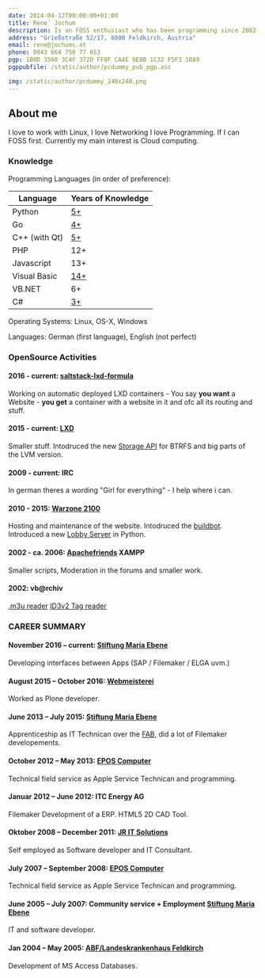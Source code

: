 ```yaml
---
date: 2014-04-12T00:00:00+01:00
title: Rene´ Jochum
description: Is an FOSS enthusiast who has been programming since 2002, currently he loves to develop in Python and Go.
address: "Grießstraße 52/17, 6800 Feldkirch, Austria"
email: rene@jochums.at
phone: 0043 664 750 77 653
pgp: 1B0D 3560 3C4F 372D FF0F CA4E 9E8B 1C32 F5F3 18A9
pgppubfile: /static/author/pcdummy_pub_pgp.asc

img: /static/author/pcdummy_240x240.png
---
```

## About me

I love to work with Linux, I love Networking I love Programming. If I can FOSS first. Currently my main interest is Cloud computing.

### Knowledge

Programming Languages (in order of preference):

Language      | Years of Knowledge
--------------|-------------------------------------------------------------------------
Python        |      [5+](https://github.com/pcdummy/socketrpc)
Go            |      [4+](https://github.com/pcdummy/golxml)
C++ (with Qt) |      [5+](https://github.com/pcdummy/Warzone-QML-Frontend)
PHP           |      12+
Javascript    |      13+
Visual Basic  |      [14+](http://www.vbarchiv.net/tipps/details.php?id=680)
VB.NET        |      6+
C#            |      [3+](https://github.com/pcdummy/SharpFlame)

Operating Systems: Linux, OS-X, Windows

Languages: German (first language), English (not perfect)

### OpenSource Activities

#### 2016 - current: [saltstack-lxd-formula](https://github.com/pcdummy/saltstack-lxd-formula)
Working on automatic deployed LXD containers - You say **you want** a Website - **you get** a container with a website in it and ofc all its routing and stuff.

#### 2015 - current: [LXD](https://linuxcontainers.org/lxd/)
Smaller stuff.
Intodruced the new [Storage API](https://github.com/lxc/lxd/commits?author=pcdummy) for BTRFS and big parts of the LVM version.

#### 2009 - current: IRC
In german theres a wording "Girl for everything" - I help where i can.

#### 2010 - 2015: [Warzone 2100](http://www.wz2100.net/)
Hosting and maintenance of the website.
Intodruced the [buildbot](http://buildbot.wz2100.net/).
Introduced a new [Lobby Server](https://github.com/pcdummy/wzlobbyserver-ng) in Python.

#### 2002 - ca. 2006: [Apachefriends](https://www.apachefriends.org) XAMPP
Smaller scripts, Moderation in the forums and smaller work.

#### 2002: vb@rchiv
[.m3u reader](http://www.vbarchiv.net/tipps/details.php?id=680)
[ID3v2 Tag reader](http://www.vbarchiv.net/tipps/details.php?id=676)

### CAREER SUMMARY

#### November 2016 – current: [Stiftung Maria Ebene](http://mariaebene.at)
Developing interfaces between Apps (SAP / Filemaker / ELGA uvm.)

#### August 2015 – October 2016: [Webmeisterei](https://webmeisterei.com)
Worked as Plone developer.

#### June 2013 – July 2015: [Stiftung Maria Ebene](http://mariaebene.at)
Apprenticeship as IT Technican over the [FAB](http://www.fab.at), did a lot of Filemaker developements.

#### October 2012 – May 2013: [EPOS Computer](https://www.eposcomputer.com/)
Technical field service as Apple Service Technican and programming.

#### Januar 2012 – June 2012: ITC Energy AG
Filemaker Development of a ERP.
HTML5 2D CAD Tool.

#### Oktober 2008 – December 2011: [JR IT Solutions](http://jrit.at)
Self employed as Software developer and IT Consultant.

#### July 2007 – September 2008: [EPOS Computer](https://www.eposcomputer.com/)
Technical field service as Apple Service Technican and programming.

#### June 2005 – July 2007: Community service + Employment [Stiftung Maria Ebene](http://mariaebene.at)
IT and software developer.

#### Jan 2004 – May 2005: [ABF/Landeskrankenhaus Feldkirch](http://www.lkhf.at/)
Development of MS Access Databases.
